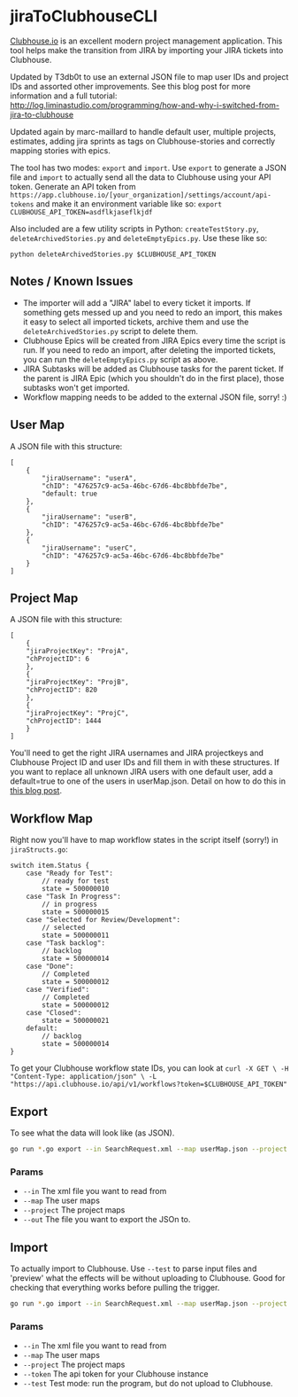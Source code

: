 # jiraToClubhouseCLI

[Clubhouse.io](http://clubhouse.io) is an excellent modern project management application. This tool helps make the transition from JIRA by importing your JIRA tickets into Clubhouse.

Updated by T3db0t to use an external JSON file to map user IDs and project IDs and assorted other improvements.  See this blog post for more information and a full tutorial: http://log.liminastudio.com/programming/how-and-why-i-switched-from-jira-to-clubhouse

Updated again by marc-maillard to handle default user, multiple projects, estimates, adding jira sprints as tags on Clubhouse-stories and correctly mapping stories with epics.

The tool has two modes: `export` and `import`.  Use `export` to generate a JSON file and `import` to actually send all the data to Clubhouse using your API token.  Generate an API token from `https://app.clubhouse.io/[your_organization]/settings/account/api-tokens` and make it an environment variable like so: `export CLUBHOUSE_API_TOKEN=asdflkjaseflkjdf`

Also included are a few utility scripts in Python: `createTestStory.py`, `deleteArchivedStories.py` and `deleteEmptyEpics.py`.  Use these like so:

`python deleteArchivedStories.py $CLUBHOUSE_API_TOKEN`

## Notes / Known Issues

- The importer will add a "JIRA" label to every ticket it imports.  If something gets messed up and you need to redo an import, this makes it easy to select all imported tickets, archive them and use the `deleteArchivedStories.py` script to delete them.
- Clubhouse Epics will be created from JIRA Epics every time the script is run. If you need to redo an import, after deleting the imported tickets, you can run the `deleteEmptyEpics.py` script as above.
- JIRA Subtasks will be added as Clubhouse tasks for the parent ticket. If the parent is JIRA Epic (which you shouldn't do in the first place), those subtasks won't get imported.
- Workflow mapping needs to be added to the external JSON file, sorry! :)

## User Map

A JSON file with this structure:

```
[
	{
		"jiraUsername": "userA",
		"chID": "476257c9-ac5a-46bc-67d6-4bc8bbfde7be",
		"default: true
	},
	{
		"jiraUsername": "userB",
		"chID": "476257c9-ac5a-46bc-67d6-4bc8bbfde7be"
	},
	{
		"jiraUsername": "userC",
		"chID": "476257c9-ac5a-46bc-67d6-4bc8bbfde7be"
	}
]
```

## Project Map

A JSON file with this structure:

```
[
	{
	"jiraProjectKey": "ProjA",
	"chProjectID": 6
	},
	{
	"jiraProjectKey": "ProjB",
	"chProjectID": 820
	},
	{
	"jiraProjectKey": "ProjC",
	"chProjectID": 1444
	}
]
```		

You'll need to get the right JIRA usernames and JIRA projectkeys and Clubhouse Project ID and user IDs and fill them in with these structures. If you want to replace all unknown JIRA users with one default user, add a default=true to one of the users in userMap.json. Detail on how to do this in [this blog post](http://log.liminastudio.com/programming/how-and-why-i-switched-from-jira-to-clubhouse).

## Workflow Map

Right now you'll have to map workflow states in the script itself (sorry!) in `jiraStructs.go`:

```
switch item.Status {
    case "Ready for Test":
        // ready for test
        state = 500000010
    case "Task In Progress":
        // in progress
        state = 500000015
    case "Selected for Review/Development":
    	// selected
    	state = 500000011
    case "Task backlog":
    	// backlog
        state = 500000014
    case "Done":
    	// Completed
    	state = 500000012
    case "Verified":
    	// Completed
    	state = 500000012
    case "Closed":
    	state = 500000021
    default:
    	// backlog
        state = 500000014
}
```

To get your Clubhouse workflow state IDs, you can look at `curl -X GET \
  -H "Content-Type: application/json" \
  -L "https://api.clubhouse.io/api/v1/workflows?token=$CLUBHOUSE_API_TOKEN"`

## Export
To see what the data will look like (as JSON).

```bash
go run *.go export --in SearchRequest.xml --map userMap.json --project userProject.json --out file.json
```


### Params
 * `--in` The xml file you want to read from
 * `--map` The user maps
 * `--project` The project maps
 * `--out` The file you want to export the JSOn to.

## Import

To actually import to Clubhouse. Use `--test` to parse input files and 'preview' what the effects will be without uploading to Clubhouse.  Good for checking that everything works before pulling the trigger.

```bash
go run *.go import --in SearchRequest.xml --map userMap.json --project userProject.json --token $CLUBHOUSE_API_TOKEN
```

### Params
 * `--in` The xml file you want to read from
 * `--map` The user maps
 * `--project` The project maps
 * `--token` The api token for your Clubhouse instance
 * `--test` Test mode: run the program, but do not upload to Clubhouse.